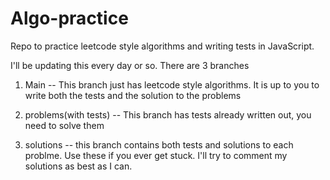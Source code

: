 # Algo-practice
Repo to practice leetcode style algorithms and writing tests in JavaScript.

I'll be updating this every day or so. There are 3 branches

1. Main -- This branch just has leetcode style algorithms. It is up to you to write both the tests and the solution to the problems

2. problems(with tests) -- This branch has tests already written out, you need to solve them

3. solutions -- this branch contains both tests and solutions to each problme. Use these if you ever get stuck. I'll try to comment my solutions as best as I can.
